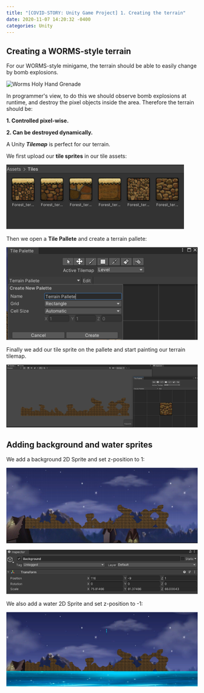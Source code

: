 ```yaml
---
title: "[COVID-STORY: Unity Game Project] 1. Creating the terrain"
date: 2020-11-07 14:20:32 -0400
categories: Unity
---
```

## Creating a WORMS-style terrain
For our WORMS-style minigame, the terrain should be able to easily change by bomb explosions.

![Worms Holy Hand Grenade](https://i.makeagif.com/media/1-21-2018/qiLMpA.gif)

In programmer's view, to do this we should observe bomb explosions at runtime, and destroy the pixel objects inside the area.
Therefore the terrain should be:

**1. Controlled pixel-wise.**

**2. Can be destroyed dynamically.**

A Unity ***Tilemap*** is perfect for our terrain.

We first upload our **tile sprites** in our tile assets:

![Tile sprites](/assets/images/covid_story_1_1.png)

Then we open a **Tile Pallete** and create a terrain pallete:

![Tile Pallete](/assets/images/covid_story_1_2.png)

Finally we add our tile sprite on the pallete and start painting our terrain tilemap.

![Painting tilemap](/assets/images/covid_story_1_3.png)

## Adding background and water sprites

We add a background 2D Sprite and set z-position to 1:

![Background](/assets/images/covid_story_1_4.png)

![Background](/assets/images/covid_story_1_6.png)

We also add a water 2D Sprite and set z-position to -1:

![Water](/assets/images/covid_story_1_5.png)
